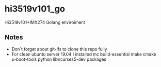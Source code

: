 # hi3519v101_go
Hi3519v101+IMX274 Golang enviroiment

## Notes
* Don`t forget about git-lfs to clone this repo fully
* For clean ubuntu server 19.04 I installed mc build-essential make cmake u-boot-tools python libncurses5-dev packages

